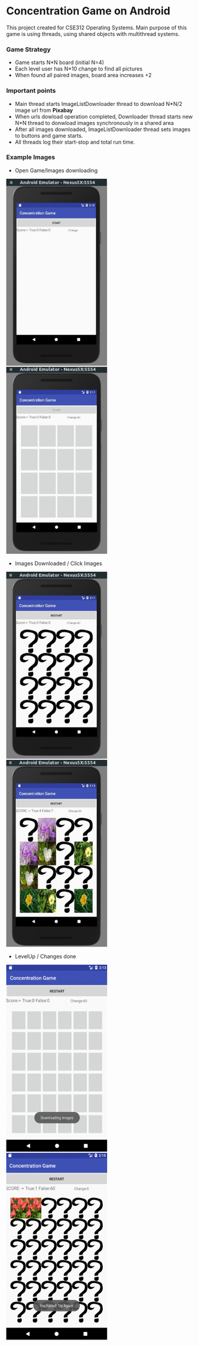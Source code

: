 # Concentration Game on Android

This project created for CSE312 Operating Systems. Main purpose of this game is using threads, using shared objects with multithread systems.


### Game Strategy
 * Game starts N*N board (initial N=4)
 * Each level user has N*10 change to find all pictures
 * When found all paired images, board area increases +2

### Important points
* Main thread starts ImageListDownloader thread to download N*N/2 image url from **Pixabay**
* When urls dowload operation completed, Downloader thread starts new N*N thread to donwload images synchronously in a shared area
* After all images downloaded, ImageListDownloader thread sets images to buttons and game starts.
* All threads log their start-stop and total run time.


### Example Images
* Open Game/Images downloading

<img src="./images/first.png" width="270" height="500"> <img src="./images/downloadImages.png" width="270" height="500" >

* Images Downloaded / Click Images

<img src="./images/setImages.png" width="270" height="500"> <img src="./images/clicks.png" width="270" height="500">

* LevelUp / Changes done

<img src="./images/levelup.png" width="270" height="500"> <img src="./images/failed.png" width="270" height="500">